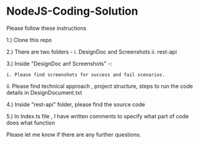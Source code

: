 # NodeJS-Coding-Solution
Please follow these instructions 

1.) Clone this  repo 

2.) There are two folders - 
        i. DesignDoc and Screenshots 
        ii. rest-api 

3.) Inside "DesignDoc anf Screenshots" -:
     
    i. Please find screenshots for success and fail scenarios. 
               
   ii. Please find  technical approach , project structure, steps to run the code details in DesignDocument.txt 

4.) Inside "rest-api" folder, please find the source code 

5.) In Index.ts file , I have written comments to specify what part of code does what function 

Please let me know if there are any further questions. 
